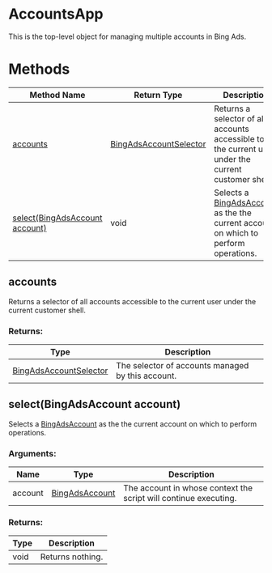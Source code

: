 # AccountsApp
This is the top-level object for managing multiple accounts in Bing Ads.

# Methods
|Method Name|Return Type|Description|
|-|-|-
[accounts](#accounts)|[BingAdsAccountSelector](./BingAdsAccountSelector)|Returns a selector of all accounts accessible to the current user under the current customer shell.<br />
[select(BingAdsAccount account)](#select~bingadsaccount-account~)|void|Selects a [BingAdsAccount](./BingAdsAccount) as the the current account on which to perform operations.

## <a name="accounts"></a>accounts
Returns a selector of all accounts accessible to the current user under the current customer shell.

### Returns:
|Type|Description|
|-|-
[BingAdsAccountSelector](./BingAdsAccountSelector)|The selector of accounts managed by this account.

## <a name="select~bingadsaccount-account~"></a>select(BingAdsAccount account)
Selects a [BingAdsAccount](./BingAdsAccount) as the the current account on which to perform operations.
### Arguments:
|Name|Type|Description|
|-|-|-
account|[BingAdsAccount](./BingAdsAccount)|The account in whose context the script will continue executing.<br />
### Returns:
|Type|Description|
|-|-
void|Returns nothing.

